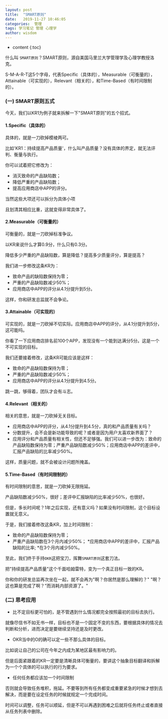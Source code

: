 ```yaml
---
layout: post
title:  "SMART原则"
date:   2019-11-27 10:46:05
categories:  管理
tags: 学习笔记 管理 心理学
author: wisdom
---
```


* content
{:toc}

什么叫 `SMART原则`？SMART原则，源自美国马里兰大学管理学及心理学教授洛克。

S-M-A-R-T这5个字母，代表Specific（具体的），Measurable（可衡量的），Attainable（可实现的），Relevant（相关的），和Time-Based（有时间限制的）。




### (一) SMART原则五式

今天，我们以KR1为例子就来拆解一下"SMART原则"的五个招式。

#### 1.Specific（具体的）

具体的，就是一刀砍掉模棱两可。

比如'KR1：持续提高产品质量'，什么叫产品质量？没有具体的界定，就无法评判、衡量与执行。

你可以试着把它修改为：

* 消灭致命的产品缺陷数；
* 降低严重的产品缺陷数；
* 提高应用商店中APP的评分。

当然这些大项还可以拆分为具体小项

且划清其相应比重，这就变得非常具体了。

#### 2.Measurable（可衡量的）

可衡量的，就是一刀砍掉标准争议。

以KR来说什么才算0.9分，什么只有0.3分。

降低多少严重的产品缺陷数，算是降低？提高多少质量评分，算是提高？

我们进一步修改这条KR为：

* 致命产品的缺陷数保持为零；
* 严重的产品缺陷数减少50%；
* 应用商店中APP的评分从4.1分提升到5分。

这样，你和研发总监就不会争论。

#### 3.Attainable（可实现的）

可实现的，就是一刀砍掉不切实际。应用商店中APP的评分，从4.1分提升到5分，这可能吗。

你看了一下应用商店排名前100个APP，发现没有一个能到达满分5分。这是一个不可实现的目标。

我们还要接着修改，这条KR可能应该是这样：

* 致命的产品缺陷数保持为零；
* 严重的产品缺陷数减少50%；
* 应用商店中APP的评分从4.1分提升到4.5分。

跳一跳，够得着，团队才会有斗志。

#### 4.Relevant（相关的）

相关的意思，就是一刀砍掉无关目标。

* 应用商店中APP的评分，从4.1分提升到4.5分，真的和产品质量有关吗？
* 分数提升，会不会是新功能导致的呢？或者是因为用户太喜欢新界面了？
* 应用评分和产品质量有相关性，但还不足够强。我们可以进一步改为：致命的产品缺陷数保持为零；严重产品缺陷数减少50%；应用商店中APP的差评中，汇报产品缺陷的比率减少50%。

这样，质量问题，就不会被设计问题所掩盖。

#### 5.Time-Based（有时间限制的）

有时间限制的意思，就是一刀砍掉无限拖延。

产品缺陷数减少50%，很好；差评中汇报缺陷的比率减少50%，也很好。

但是，多长时间呢？1年之后实现，还有意义吗？如果没有时间限制，这个目标设置就无意义。

于是，我们接着修改这条KR，加上时间限制：

* 致命的产品缺陷数保持为零；
* 严重产品缺陷数在3个月内减少50%；
*应用商店中APP的差评中，汇报产品缺陷的比率;
*在3个月内减少50%。

至此，我们终于手持`OKR`这把宝刀，挥舞`SMART原则`这套刀法。

把"持续提高产品质量"这个千面哈姆雷特，变为一个真正目标一致的KR。

你和你的研发总监再次坐在一起，就不会再为"啊？你居然是那么理解的？"
"啊？这也算是完成了啊？”而消耗内部资源了。"

### (二) 思考应用

* 比不定目标更可怕的，是不管遇到什么情况都完全按照最初的目标去执行。

就像尽信书不如无书一样，目标也不是一个固定不变的东西，要根据具体的情况去判断和分析，进而决定是要继续坚持还是及时更改。

* OKR当中的O的确可以定一些不那么具体的目标。

比如说让自己的公司在今年之内成为某地区最有影响力的。

但是后面紧跟着的KR一定要是清晰具体可衡量的，要讲这个抽象目标翻译和拆解为一个个具体的可以执行的行为要求。

* 任何任务都应该加一个时间限制

否则就会导致任务堆积，拖延。不要等到所有任务都变成重要紧急的时候才想到去解决，而是要在设定任务的时候就规定一个完成时间。

时间可以调整，任务可以顺延，但是不可以再遇到困难之后就将任务终止或者直接从任务列表中删除。


